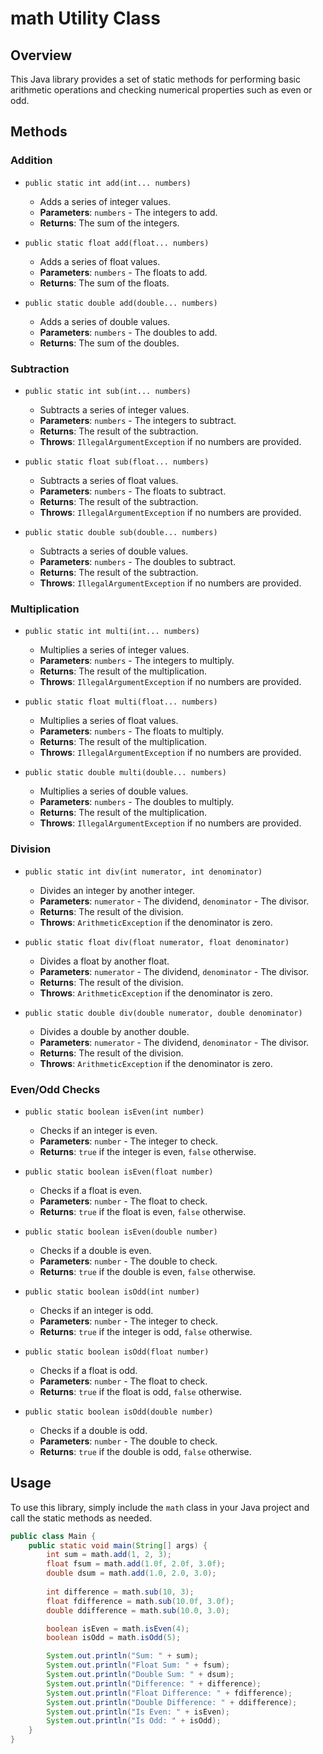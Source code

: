 # math Utility Class

## Overview
This Java library provides a set of static methods for performing basic arithmetic operations and checking numerical properties such as even or odd.

## Methods

### Addition
- `public static int add(int... numbers)`
  - Adds a series of integer values.
  - **Parameters**: `numbers` - The integers to add.
  - **Returns**: The sum of the integers.

- `public static float add(float... numbers)`
  - Adds a series of float values.
  - **Parameters**: `numbers` - The floats to add.
  - **Returns**: The sum of the floats.

- `public static double add(double... numbers)`
  - Adds a series of double values.
  - **Parameters**: `numbers` - The doubles to add.
  - **Returns**: The sum of the doubles.

### Subtraction
- `public static int sub(int... numbers)`
  - Subtracts a series of integer values.
  - **Parameters**: `numbers` - The integers to subtract.
  - **Returns**: The result of the subtraction.
  - **Throws**: `IllegalArgumentException` if no numbers are provided.

- `public static float sub(float... numbers)`
  - Subtracts a series of float values.
  - **Parameters**: `numbers` - The floats to subtract.
  - **Returns**: The result of the subtraction.
  - **Throws**: `IllegalArgumentException` if no numbers are provided.

- `public static double sub(double... numbers)`
  - Subtracts a series of double values.
  - **Parameters**: `numbers` - The doubles to subtract.
  - **Returns**: The result of the subtraction.
  - **Throws**: `IllegalArgumentException` if no numbers are provided.

### Multiplication
- `public static int multi(int... numbers)`
  - Multiplies a series of integer values.
  - **Parameters**: `numbers` - The integers to multiply.
  - **Returns**: The result of the multiplication.
  - **Throws**: `IllegalArgumentException` if no numbers are provided.

- `public static float multi(float... numbers)`
  - Multiplies a series of float values.
  - **Parameters**: `numbers` - The floats to multiply.
  - **Returns**: The result of the multiplication.
  - **Throws**: `IllegalArgumentException` if no numbers are provided.

- `public static double multi(double... numbers)`
  - Multiplies a series of double values.
  - **Parameters**: `numbers` - The doubles to multiply.
  - **Returns**: The result of the multiplication.
  - **Throws**: `IllegalArgumentException` if no numbers are provided.

### Division
- `public static int div(int numerator, int denominator)`
  - Divides an integer by another integer.
  - **Parameters**: `numerator` - The dividend, `denominator` - The divisor.
  - **Returns**: The result of the division.
  - **Throws**: `ArithmeticException` if the denominator is zero.

- `public static float div(float numerator, float denominator)`
  - Divides a float by another float.
  - **Parameters**: `numerator` - The dividend, `denominator` - The divisor.
  - **Returns**: The result of the division.
  - **Throws**: `ArithmeticException` if the denominator is zero.

- `public static double div(double numerator, double denominator)`
  - Divides a double by another double.
  - **Parameters**: `numerator` - The dividend, `denominator` - The divisor.
  - **Returns**: The result of the division.
  - **Throws**: `ArithmeticException` if the denominator is zero.

### Even/Odd Checks
- `public static boolean isEven(int number)`
  - Checks if an integer is even.
  - **Parameters**: `number` - The integer to check.
  - **Returns**: `true` if the integer is even, `false` otherwise.

- `public static boolean isEven(float number)`
  - Checks if a float is even.
  - **Parameters**: `number` - The float to check.
  - **Returns**: `true` if the float is even, `false` otherwise.

- `public static boolean isEven(double number)`
  - Checks if a double is even.
  - **Parameters**: `number` - The double to check.
  - **Returns**: `true` if the double is even, `false` otherwise.

- `public static boolean isOdd(int number)`
  - Checks if an integer is odd.
  - **Parameters**: `number` - The integer to check.
  - **Returns**: `true` if the integer is odd, `false` otherwise.

- `public static boolean isOdd(float number)`
  - Checks if a float is odd.
  - **Parameters**: `number` - The float to check.
  - **Returns**: `true` if the float is odd, `false` otherwise.

- `public static boolean isOdd(double number)`
  - Checks if a double is odd.
  - **Parameters**: `number` - The double to check.
  - **Returns**: `true` if the double is odd, `false` otherwise.

## Usage
To use this library, simply include the `math` class in your Java project and call the static methods as needed.

```java
public class Main {
    public static void main(String[] args) {
        int sum = math.add(1, 2, 3);
        float fsum = math.add(1.0f, 2.0f, 3.0f);
        double dsum = math.add(1.0, 2.0, 3.0);
        
        int difference = math.sub(10, 3);
        float fdifference = math.sub(10.0f, 3.0f);
        double ddifference = math.sub(10.0, 3.0);

        boolean isEven = math.isEven(4);
        boolean isOdd = math.isOdd(5);

        System.out.println("Sum: " + sum);
        System.out.println("Float Sum: " + fsum);
        System.out.println("Double Sum: " + dsum);
        System.out.println("Difference: " + difference);
        System.out.println("Float Difference: " + fdifference);
        System.out.println("Double Difference: " + ddifference);
        System.out.println("Is Even: " + isEven);
        System.out.println("Is Odd: " + isOdd);
    }
}
```
